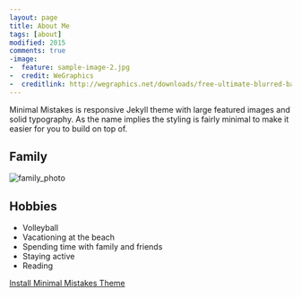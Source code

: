 ```yaml
---
layout: page
title: About Me
tags: [about]
modified: 2015
comments: true
-image:
-  feature: sample-image-2.jpg
-  credit: WeGraphics
-  creditlink: http://wegraphics.net/downloads/free-ultimate-blurred-background-pack/
---
```


Minimal Mistakes is responsive Jekyll theme with large featured images and solid typography. As the name implies the styling is fairly minimal to make it easier for you to build on top of.

## Family

![family_photo]({{site.url}}/images/family_photo.JPG)

## Hobbies

* Volleyball
* Vacationing at the beach
* Spending time with family and friends
* Staying active
* Reading

<a markdown="0" href="{{ site.url }}/theme-setup" class="btn">Install Minimal Mistakes Theme</a>